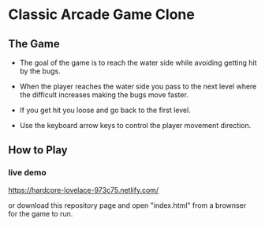 # Classic Arcade Game Clone

## The Game

- The goal of the game is to reach the water side while avoiding getting hit by the bugs. 
- When the player reaches the water side you pass to the next level where the difficult increases making the bugs move faster.

- If you get hit you loose and go back to the first level.

- Use the keyboard arrow keys to control the player movement direction.



## How to Play

### live demo
https://hardcore-lovelace-973c75.netlify.com/

or download this repository page and open "index.html" from a brownser for the game to run.

 


